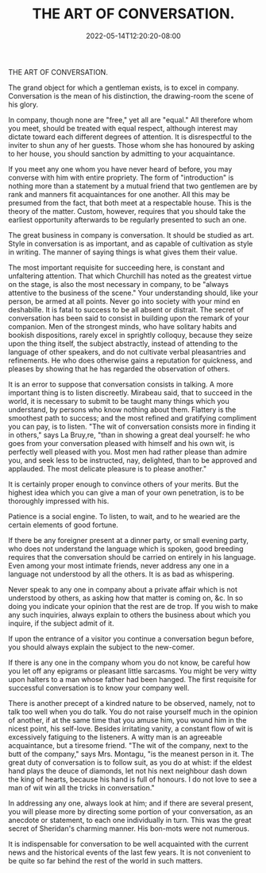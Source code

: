 ﻿---
title: "THE ART OF CONVERSATION."
date: 2022-05-14T12:20:20-08:00
description: "Self-Help Tips for Web Success"
featured_image: "/images/Self-Help.jpg"
tags: ["Self Help"]
---

THE ART OF CONVERSATION. 

The grand object for which a gentleman exists, is to excel in company. Conversation is the mean of his distinction, the drawing-room the scene of his glory. 

In company, though none are "free," yet all are "equal." All therefore whom you meet, should be treated with equal respect, although interest may dictate toward each different degrees of attention. It is disrespectful to the inviter to shun any of her guests. Those whom she has honoured by asking to her house, you should sanction by admitting to your acquaintance. 

If you meet any one whom you have never heard of before, you may converse with him with entire propriety. The form of "introduction" is nothing more than a statement by a mutual friend that two gentlemen are by rank and manners fit acquaintances for one another. All this may be presumed from the fact, that both meet at a respectable house. This is the theory of the matter. Custom, however, requires that you should take the earliest opportunity afterwards to be regularly presented to such an one. 

The great business in company is conversation. It should be studied as art. Style in conversation is as important, and as capable of cultivation as style in writing. The manner of saying things is what gives them their value. 

The most important requisite for succeeding here, is constant and unfaltering attention. That which Churchill has noted as the greatest virtue on the stage, is also the most necessary in company, to be "always attentive to the business of the scene." Your understanding should, like your person, be armed at all points. Never go into society with your mind en deshabille. It is fatal to success to be all absent or distrait. The secret of conversation has been said to consist in building upon the remark of your companion. Men of the strongest minds, who have solitary habits and bookish dispositions, rarely excel in sprightly colloquy, because they seize upon the thing itself, the subject abstractly, instead of attending to the language of other speakers, and do not cultivate verbal pleasantries and refinements. He who does otherwise gains a reputation for quickness, and pleases by showing that he has regarded the observation of others. 

It is an error to suppose that conversation consists in talking. A more important thing is to listen discreetly. Mirabeau said, that to succeed in the world, it is necessary to submit to be taught many things which you understand, by persons who know nothing about them. Flattery is the smoothest path to success; and the most refined and gratifying compliment you can pay, is to listen. "The wit of conversation consists more in finding it in others," says La Bruy,re, "than in showing a great deal yourself: he who goes from your conversation pleased with himself and his own wit, is perfectly well pleased with you. Most men had rather please than admire you, and seek less to be instructed, nay, delighted, than to be approved and applauded. The most delicate pleasure is to please another." 

It is certainly proper enough to convince others of your merits. But the highest idea which you can give a man of your own penetration, is to be thoroughly impressed with his. 

Patience is a social engine. To listen, to wait, and to he wearied are the certain elements of good fortune. 

If there be any foreigner present at a dinner party, or small evening party, who does not understand the language which is spoken, good breeding requires that the conversation should be carried on entirely in his language. Even among your most intimate friends, never address any one in a language not understood by all the others. It is as bad as whispering. 

Never speak to any one in company about a private affair which is not understood by others, as asking how that matter is coming on, &c. In so doing you indicate your opinion that the rest are de trop. If you wish to make any such inquiries, always explain to others the business about which you inquire, if the subject admit of it. 

If upon the entrance of a visitor you continue a conversation begun before, you should always explain the subject to the new-comer. 

If there is any one in the company whom you do not know, be careful how you let off any epigrams or pleasant little sarcasms. You might be very witty upon halters to a man whose father had been hanged. The first requisite for successful conversation is to know your company well. 

There is another precept of a kindred nature to be observed, namely, not to talk too well when you do talk. You do not raise yourself much in the opinion of another, if at the same time that you amuse him, you wound him in the nicest point, his self-love. Besides irritating vanity, a constant flow of wit is excessively fatiguing to the listeners. A witty man is an agreeable acquaintance, but a tiresome friend. "The wit of the company, next to the butt of the company," says Mrs. Montagu, "is the meanest person in it. The great duty of conversation is to follow suit, as you do at whist: if the eldest hand plays the deuce of diamonds, let not his next neighbour dash down the king of hearts, because his hand is full of honours. I do not love to see a man of wit win all the tricks in conversation." 

In addressing any one, always look at him; and if there are several present, you will please more by directing some portion of your conversation, as an anecdote or statement, to each one individually in turn. This was the great secret of Sheridan's charming manner. His bon-mots were not numerous. 

It is indispensable for conversation to be well acquainted with the current news and the historical events of the last few years. It is not convenient to be quite so far behind the rest of the world in such matters. 


